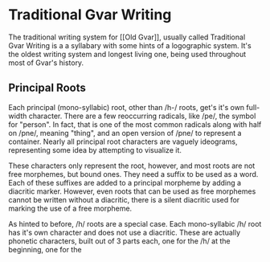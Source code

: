 

# Traditional Gvar Writing
The traditional writing system for [[Old Gvar]], usually called Traditional Gvar Writing is a a syllabary with some hints of a logographic system. It's the oldest writing system and longest living one, being used throughout most of Gvar's history.
## Principal Roots
Each principal (mono-syllabic) root, other than /h-/ roots, get's it's own full-width character. There are a few reoccurring radicals, like /pe/, the symbol for "person". In fact, that is one of the most common radicals along with half on /pne/, meaning "thing", and an open version of /pne/ to represent a container. Nearly all principal root characters are vaguely ideograms, representing some idea by attempting to visualize it.

These characters only represent the root, however, and most roots are not free morphemes, but bound ones. They need a suffix to be used as a word. Each of these suffixes are added to a principal morpheme by adding a diacritic marker. However, even roots that can be used as free morphemes cannot be written without a diacritic, there is a silent diacritic used for marking the use of a free morpheme.

As hinted to before, /h/ roots are a special case. Each mono-syllabic /h/ root has it's own character and does not use a diacritic. These are actually phonetic characters, built out of 3 parts each, one for the /h/ at the beginning, one for the 